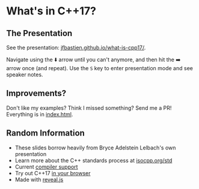 # What's in C++17?

## The Presentation

See the presentation: [jfbastien.github.io/what-is-cpp17/](https://jfbastien.github.io/what-is-cpp17).

Navigate using the ⬇️ arrow until you can't anymore, and then hit the ➡️ arrow once (and repeat).
Use the `S` key to enter presentation mode and see speaker notes.

## Improvements?

Don't like my examples? Think I missed something? Send me a PR! Everything is in [index.html](index.html).

## Random Information

* These slides borrow heavily from Bryce Adelstein Lelbach's own presentation
* Learn more about the C++ standards process at [isocpp.org/std](https://isocpp.org/std)
* Current [compiler support](http://en.cppreference.com/w/cpp/compiler_support)
* Try out C++17 [in your browser](https://godbolt.org/g/Ei8W8F)
* Made with [reveal.js](https://github.com/hakimel/reveal.js/)
